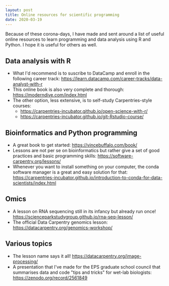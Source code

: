 ```yaml
---
layout: post
title: Online resources for scientific programming
date: 2020-03-19
---
```


Because of these corona-days, I have made and sent around a list of useful online resources to learn programming and data analysis using R and Python. I hope it is useful for others as well.


## Data analysis with R

* What I'd recommend is to suscribe to DataCamp and enroll in the following career track: https://learn.datacamp.com/career-tracks/data-analyst-with-r  
* This online book is also very complete and thorough: https://moderndive.com/index.html  
* The other option, less extensive, is to self-study Carpentries-style courses: 
  * https://carpentries-incubator.github.io/open-science-with-r/ 
  * https://carpentries-incubator.github.io/git-Rstudio-course/
 
## Bioinformatics and Python programming
* A great book to get started: https://vincebuffalo.com/book/ 
* Lessons are not per se on bioinformatics but rather give a set of good practices and basic programming skills: https://software-carpentry.org/lessons/ 
* Whenever you want to install something on your computer, the conda software manager is a great and easy solution for that: https://carpentries-incubator.github.io/introduction-to-conda-for-data-scientists/index.html 

## Omics
* A lesson on RNA sequencing still in its infancy but already run once! https://scienceparkstudygroup.github.io/rna-seq-lesson/ 
* The official Data Carpentry genomics lesson: https://datacarpentry.org/genomics-workshop/ 


## Various topics
* The lesson name says it all! https://datacarpentry.org/image-processing/ 
* A presentation that I've made for the EPS graduate school council that summarises data and code "tips and tricks" for wet-lab biologists: https://zenodo.org/record/2561849 
